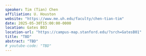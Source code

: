 ```yaml
---
speaker: Tim (Tian) Chen
affiliation: U. Houston
website: "https://www.me.uh.edu/faculty/chen-tian-tim"
date: 2025-05-30T15:00:00-0000
location: Gates B03
location-url: "https://campus-map.stanford.edu/?srch=GatesB01"
title: "TBD"
abstract: "TBD"
# youtube-code: "TBD"
---
```

